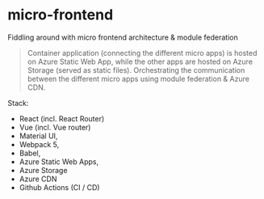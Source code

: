 # micro-frontend
Fiddling around with micro frontend architecture &amp; module federation

> Container application (connecting the different micro apps) is hosted on Azure Static Web App, while the other apps are hosted on Azure Storage (served as static files). 
> Orchestrating the communication between the different micro apps using module federation & Azure CDN.

Stack:
- React (incl. React Router) </br>
- Vue (incl. Vue router)
- Material UI,
- Webpack 5,
- Babel,
- Azure Static Web Apps,
- Azure Storage 
- Azure CDN
- Github Actions (CI / CD) 
